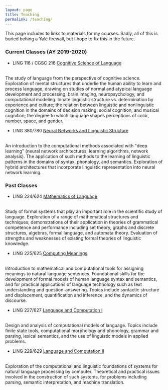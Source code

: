 ```yaml
---
layout: page
title: Teaching
permalink: /teaching/
---
```


This page includes to links to materials for my courses. Sadly, all of
this is buried behing a Yale firewall, but I hope to fix this in the future.


### Current Classes (AY 2019-2020)

- LING 116 / CGSC 216
[Cognitive Science of Language](https://yale.instructure.com/courses/54501)
<br>
The study of language from the perspective of cognitive science. Exploration of mental structures that underlie the human ability to learn and process language, drawing on studies of normal and atypical language development and processing, brain imaging, neuropsychology, and computational modeling. Innate linguistic structure vs. determination by experience and culture; the relation between linguistic and nonlinguistic cognition in the domains of decision making, social cognition, and musical cognition; the degree to which language shapes perceptions of color, number, space, and gender.  

- LING 380/780
[Neural Networks and Linguistic Structure](https://yale.instructure.com/courses/54534)
<br>
An introduction to the computational methods associated with "deep learning" (neural network architectures, learning algorithms, network analysis). The application of such methods to the learning of linguistic patterns in the domains of syntax, phonology, and semantics. Exploration of hybrid architectures that incorporate linguistic representation into neural network learning.



### Past Classes

- LING 224/624
[Mathematics of Language](https://yale.instructure.com/courses/40421)
<br>
Study of formal systems that play an important role in the scientific study of language. Exploration of a range of mathematical structures and techniques; demonstrations of their application in theories of grammatical competence and performance including set theory, graphs and discrete structures, algebras, formal language, and automata theory. Evaluation of strengths and weaknesses of existing formal theories of linguistic knowledge.


- LING 225/625
[Computing Meanings](https://yale.instructure.com/courses/2953)
<br>
Introduction to mathematical and computational tools for assigning meanings to natural language sentences. Foundational skills for the development of formal models of human language syntax and semantics, and for practical applications of language technology such as text understanding and question-answering. Topics include syntactic structure and displacement, quantification and inference, and the dynamics of discourse.

- LING 227/627
[Language and Computation I](https://yale.instructure.com/courses/40422)
<br> 
Design and analysis of computational models of language. Topics
include finite state tools, computational morphology and phonology,
grammar and parsing, lexical semantics, and the use of linguistic
models in applied problems.

- LING 229/629 [Language and Computation II](https://yale.instructure.com/courses/13771/files)
<br>
Exploration of the computational and linguistic foundations of systems for natural language processing by computer. Theoretical and practical issues involved in the construction of such systems, for problems including parsing, semantic interpretation, and machine translation. 






